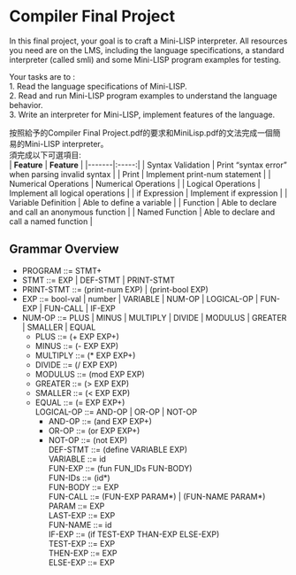 # Compiler Final Project
In this final project, your goal is to craft a Mini-LISP interpreter. All resources you need are on the LMS, including the language specifications, a standard interpreter (called smli) and some Mini-LISP program examples for testing. 
  
Your tasks are to :  
    1. Read the language specifications of Mini-LISP.  
    2. Read and run Mini-LISP program examples to understand the language behavior.  
    3. Write an interpreter for Mini-LISP, implement features of the language.  

按照給予的Compiler Final Project.pdf的要求和MiniLisp.pdf的文法完成一個簡易的Mini-LISP interpreter。  
須完成以下可選項目:  
| **Feature** | **Feature** |
|-------|:-----:|
| Syntax Validation | Print “syntax error” when parsing invalid syntax |
| Print | Implement print-num statement |
| Numerical Operations | Numerical Operations |
| Logical Operations | Implement all logical operations |
| if Expression | Implement if expression |
| Variable Definition | Able to define a variable  |
| Function | Able to declare and call an anonymous function |
| Named Function | Able to declare and call a named function |

## Grammar Overview
* PROGRAM ::= STMT+  
* STMT ::= EXP | DEF-STMT | PRINT-STMT  
* PRINT-STMT ::= (print-num EXP) | (print-bool EXP)  
* EXP ::= bool-val | number | VARIABLE | NUM-OP | LOGICAL-OP | FUN-EXP | FUN-CALL | IF-EXP  
* NUM-OP ::= PLUS | MINUS | MULTIPLY | DIVIDE | MODULUS | GREATER | SMALLER | EQUAL  
	* PLUS ::= (+ EXP EXP+)  
	* MINUS ::= (- EXP EXP)  
	* MULTIPLY ::= (* EXP EXP+)  
	* DIVIDE ::= (/ EXP EXP)  
	* MODULUS ::= (mod EXP EXP)  
	* GREATER ::= (> EXP EXP)  
	* SMALLER ::= (< EXP EXP)  
	* EQUAL ::= (= EXP EXP+)  
LOGICAL-OP ::= AND-OP | OR-OP | NOT-OP  
        * AND-OP ::= (and EXP EXP+)  
        * OR-OP ::= (or EXP EXP+)  
        * NOT-OP ::= (not EXP)  
DEF-STMT ::= (define VARIABLE EXP)  
        VARIABLE ::= id  
FUN-EXP ::= (fun FUN_IDs FUN-BODY)  
        FUN-IDs ::= (id*)  
        FUN-BODY ::= EXP  
        FUN-CALL ::= (FUN-EXP PARAM*) | (FUN-NAME PARAM*)  
        PARAM ::= EXP  
        LAST-EXP ::= EXP  
        FUN-NAME ::= id  
IF-EXP ::= (if TEST-EXP THAN-EXP ELSE-EXP)  
        TEST-EXP ::= EXP  
        THEN-EXP ::= EXP  
        ELSE-EXP ::= EXP  
